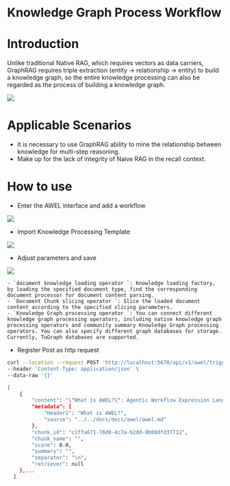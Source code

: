# Knowledge Graph Process Workflow

# Introduction
Unlike traditional Native RAG, which requires vectors as data carriers, GraphRAG requires triple extraction (entity -> relationship -> entity) to build a knowledge graph, so the entire knowledge processing can also be regarded as the process of building a knowledge graph. 

![](https://intranetproxy.alipay.com/skylark/lark/0/2024/png/26456775/1734357331126-a3a96fd7-c8fb-4208-8e3b-be798d1b73b4.png)

# Applicable Scenarios 
+ It is necessary to use GraphRAG ability to mine the relationship between knowledge for multi-step reasoning. 
+ Make up for the lack of integrity of Naive RAG in the recall context. 

# How to use 
+ Enter the AWEL interface and add a workflow 

![](https://intranetproxy.alipay.com/skylark/lark/0/2024/png/26456775/1734354927468-feed0ac7-e0fe-45e8-b85c-aba170084f82.png)

+ Import Knowledge Processing Template 

![](https://intranetproxy.alipay.com/skylark/lark/0/2024/png/26456775/1734356276305-a6e03aff-ba89-40c4-be2d-f88dff29d0f5.png)

+ Adjust parameters and save 

![](https://intranetproxy.alipay.com/skylark/lark/0/2024/png/26456775/1734356745373-4e449611-d0bc-4735-b142-0aebafaa34d6.png)

    - `document knowledge loading operator `: Knowledge loading factory, by loading the specified document type, find the corresponding document processor for document content parsing. 
    - `Document Chunk slicing operator `: Slice the loaded document content according to the specified slicing parameters. 
    - `Knowledge Graph processing operator `: You can connect different knowledge graph processing operators, including native knowledge graph processing operators and community summary Knowledge Graph processing operators. You can also specify different graph databases for storage. Currently, TuGraph databases are supported. 



+ Register Post as http request

```bash
curl --location --request POST 'http://localhost:5670/api/v1/awel/trigger/rag/knowledge/kg/process' \
--header 'Content-Type: application/json' \
--data-raw '{}'
```

```bash
[
    {
        "content": "\"What is AWEL?\": Agentic Workflow Expression Language(AWEL) is a set of intelligent agent workflow expression language specially designed for large model application\ndevelopment. It provides great functionality and flexibility. Through the AWEL API, you can focus on the development of business logic for LLMs applications\nwithout paying attention to cumbersome model and environment details.  \nAWEL adopts a layered API design. AWEL's layered API design architecture is shown in the figure below.  \n<p align=\"left\">\n<img src={'/img/awel.png'} width=\"480px\"/>\n</p>",
        "metadata": {
            "Header1": "What is AWEL?",
            "source": "../../docs/docs/awel/awel.md"
        },
        "chunk_id": "c1ffa671-76d0-4c7a-b2dd-0b08dfd37712",
        "chunk_name": "",
        "score": 0.0,
        "summary": "",
        "separator": "\n",
        "retriever": null
    },...
  ]
```



